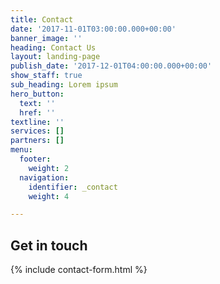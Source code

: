 ```yaml
---
title: Contact
date: '2017-11-01T03:00:00.000+00:00'
banner_image: ''
heading: Contact Us
layout: landing-page
publish_date: '2017-12-01T04:00:00.000+00:00'
show_staff: true
sub_heading: Lorem ipsum
hero_button:
  text: ''
  href: ''
textline: ''
services: []
partners: []
menu:
  footer:
    weight: 2
  navigation:
    identifier: _contact
    weight: 4

---
```

## Get in touch

{% include contact-form.html %}